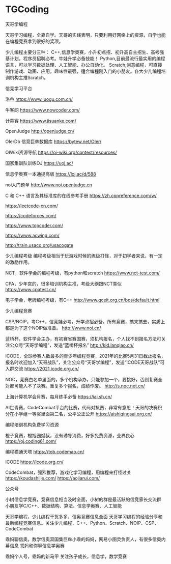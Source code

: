 # TGCoding
天哥学编程

天哥学习编程，全靠自学。天哥的实践表明，只要利用好网络上的资源，自学也能在编程竞赛拿到很好的奖项。

少儿编程主要分三种：
C++,信息学奥赛，小升初点招、初升高自主招生、高考强基计划，程序员招聘必考。牛娃升学必备技能！
Python,目前最流行最实用的编程语言，可以学习数据处理、人工智能、办公自动化。
Scratch,创意编程，可直接制作游戏、动画、应用。趣味性最强，适合编程刚入门的小朋友。各大少儿编程培训机构主推Scratch。

信竞学习平台

洛谷
https://www.luogu.com.cn/

牛客网
https://www.nowcoder.com/

计蒜客
https://www.jisuanke.com/

OpenJudge
http://openjudge.cn/

OIerDb 信竞巨犇数据库
https://bytew.net/OIer/

OIWiki资源导航
https://oi-wiki.org/contest/resources/

国家集训队训练OJ
https://uoj.ac/

信息学奥赛一本通提高版
https://loj.ac/d/588

noi入门题单
http://www.noi.openjudge.cn

C 和 C++ 语言及其标准库的在线参考手册
https://zh.cppreference.com/w/



https://leetcode-cn.com/

https://codeforces.com/

https://www.topcoder.com/

https://www.acwing.com/

http://train.usaco.org/usacogate




少儿编程考级
编程考级相当于玩游戏时候的练级打怪，对于初学者来说，有一定的激励作用。

NCT，软件学会的编程考级，有python和scratch
https://www.nct-test.com/

CPA，少年宫的，很多培训机构主推，考级大纲跟NCT类似
https://www.cpatest.cn/

电子学会，老牌编程考级，有C++
http://www.qceit.org.cn/bos/default.html

少儿编程竞赛

CSP/NOIP，考C++，信竞娃必考，升学点招必备。所有竞赛，搞来搞去，实质上都是为了这个NOIP做准备。
http://www.noi.cn/

蓝桥杯，软件学会主办，有初赛省赛国赛，须机构报名，个人找不到报名方法可关注公众号“天哥学编程”，发送“蓝桥杯报名”
http://kid.lanqiao.cn/

ICODE，全球参赛人数最多的青少年编程竞赛，2021年的比赛5月31日截止报名，报名时欢迎加入“天哥战队”，关注公众号“天哥学编程”，发送“ICODE天哥战队”可入群交流
https://2021.icode.org.cn/

NOC，竞赛白名单里面的，多个机构承办，只能参加一个，要挑好，否则复赛全对都可能入不了决赛。重复多个报名，成绩作废。
http://s.noc.net.cn/

上海计算机学会月赛，每月练手必备
https://iai.sh.cn/

AI世青赛，CodeCombat平台的比赛，代码对抗赛，非常有意思！天哥的决赛积分在小学组一等奖里面第二名，公平公正公开
https://aishiqingsai.org.cn/


编程培训机构免费学习资源

橙子竞赛，橙旭园斌叔，没有诱导消费，好多免费资源，业界良心
https://oj.coding61.com/

编程猫通天塔
https://tob.codemao.cn/

ICODE
https://icode.org.cn/

CodeCombat，强烈推荐，游戏化学习编程，用编程来打怪过关
https://koudashijie.com/
https://aojiarui.com/


公众号

​小树信息学竞赛，竞赛信息相当及时全面，小树的群是最活跃的信竞家长交流群
小朋友学C/C++、数据结构、算法、信息学奥赛、人工智能

天哥学编程，少儿编程干货多多，信奥竞赛信息全面
天哥学习编程的经验分享和最新编程竞赛信息。关注少儿编程、C++、Python、Scratch、NOIP、CSP、CodeCombat

乖妈聊信奥，数学信奥双国集巨犇小乖的妈妈，网易小图灵负责人，有很多信奥内幕信息
乖妈和你聊信息学奥赛

乖妈个人号，乖妈的新马甲
关注孩子成长，信息学，数学竞赛
​





